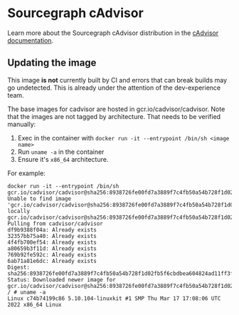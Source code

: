 # Sourcegraph cAdvisor

Learn more about the Sourcegraph cAdvisor distribution in the [cAdvisor documentation](https://docs.sourcegraph.com/dev/background-information/observability/cadvisor).

## Updating the image

This image **is not** currently built by CI and errors that can break builds may go undetected. This is already under the attention of the dev-experience team.

The base images for cadvisor are hosted in gcr.io/cadvisor/cadvisor. Note that the images are not tagged by architecture. That needs to be verified manually:
1. Exec in the container with `docker run -it --entrypoint /bin/sh <image name>`
2. Run `uname -a` in the container
3. Ensure it's `x86_64` architecture.

For example:
```
docker run -it --entrypoint /bin/sh gcr.io/cadvisor/cadvisor@sha256:8938726fe00fd7a3889f7c4fb50a54b728f1d02fb5f6cbdbea604824ad11ff3f
Unable to find image 'gcr.io/cadvisor/cadvisor@sha256:8938726fe00fd7a3889f7c4fb50a54b728f1d02fb5f6cbdbea604824ad11ff3f' locally
gcr.io/cadvisor/cadvisor@sha256:8938726fe00fd7a3889f7c4fb50a54b728f1d02fb5f6cbdbea604824ad11ff3f: Pulling from cadvisor/cadvisor
df9b9388f04a: Already exists
32357bb75a40: Already exists
4f4fb700ef54: Already exists
a80659b3f11d: Already exists
769b92fe592c: Already exists
6ab71a81e6dc: Already exists
Digest: sha256:8938726fe00fd7a3889f7c4fb50a54b728f1d02fb5f6cbdbea604824ad11ff3f
Status: Downloaded newer image for gcr.io/cadvisor/cadvisor@sha256:8938726fe00fd7a3889f7c4fb50a54b728f1d02fb5f6cbdbea604824ad11ff3f
/ # uname -a
Linux c74b74199c86 5.10.104-linuxkit #1 SMP Thu Mar 17 17:08:06 UTC 2022 x86_64 Linux
```
